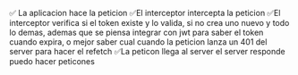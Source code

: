 ✅ La aplicacion hace la peticion
✅El interceptor intercepta la peticion
✅El interceptor verifica si el token existe y lo valida, si no crea uno nuevo y todo lo demas, ademas que se piensa integrar con jwt para saber el token cuando expira, o mejor saber cual cuando la peticion lanza un 401 del server para hacer el refetch
✅La peticon llega al server
el server responde
puedo hacer peticones
